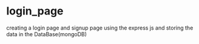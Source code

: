 # login_page
creating a login page and signup page using the express js and storing the data in the DataBase(mongoDB)
